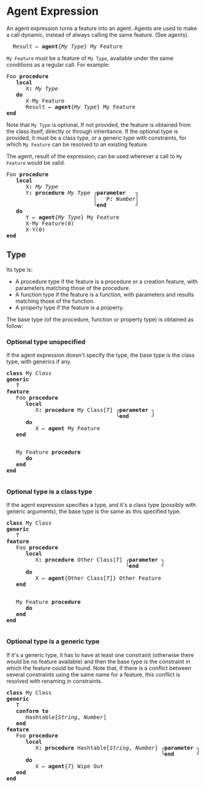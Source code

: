 # Agent Expression

An agent expression turns a feature into an agent. Agents are used to make a call dynamic, instead of always calling the same feature. (See agents).

<pre>
&nbsp;&nbsp;Result&nbsp;&#8592;&nbsp;<b>agent</b>{<i>My&nbsp;Type</i>}&nbsp;My&nbsp;Feature
</pre>
    
`My Feature` must be a feature of `My Type`, available under the same conditions as a regular call. For example:

<pre>
Foo&nbsp;<b>procedure</b>
&nbsp;&nbsp;&nbsp;<b>local</b>
&nbsp;&nbsp;&nbsp;&nbsp;&nbsp;&nbsp;X<b>:&nbsp;</b><i>My&nbsp;Type</i>
&nbsp;&nbsp;&nbsp;<b>do</b>
&nbsp;&nbsp;&nbsp;&nbsp;&nbsp;&nbsp;X&#183;My&nbsp;Feature
&nbsp;&nbsp;&nbsp;&nbsp;&nbsp;&nbsp;Result&nbsp;&#8592;&nbsp;<b>agent</b>{<i>My&nbsp;Type</i>}&nbsp;My&nbsp;Feature
<b>end</b>
</pre>

Note that `My Type` is optional. If not provided, the feature is obtained from the class itself, directly or through inheritance. If the optional type is provided, it must be a class type, or a generic type with constraints, for which `My Feature` can be resolved to an existing feature.

The agent, result of the expression, can be used wherever a call to `My Feature` would be valid.

<pre>
Foo&nbsp;<b>procedure</b>
&nbsp;&nbsp;&nbsp;<b>local</b>
&nbsp;&nbsp;&nbsp;&nbsp;&nbsp;&nbsp;X<b>:&nbsp;</b><i>My&nbsp;Type</i>
&nbsp;&nbsp;&nbsp;&nbsp;&nbsp;&nbsp;Y<b>:&nbsp;procedure&nbsp;</b><i>My&nbsp;Type&nbsp;</i>&#9484;<b>parameter&nbsp;&nbsp;&nbsp;</b>&#9488;
&nbsp;&nbsp;&nbsp;&nbsp;&nbsp;&nbsp;&nbsp;&nbsp;&nbsp;&nbsp;&nbsp;&nbsp;&nbsp;&nbsp;&nbsp;&nbsp;&nbsp;&nbsp;&nbsp;&nbsp;&nbsp;&nbsp;&nbsp;&nbsp;&nbsp;&nbsp;&nbsp;&#9474;&nbsp;&nbsp;&nbsp;P<b>:&nbsp;</b><i>Number</i>&#9474;
&nbsp;&nbsp;&nbsp;&nbsp;&nbsp;&nbsp;&nbsp;&nbsp;&nbsp;&nbsp;&nbsp;&nbsp;&nbsp;&nbsp;&nbsp;&nbsp;&nbsp;&nbsp;&nbsp;&nbsp;&nbsp;&nbsp;&nbsp;&nbsp;&nbsp;&nbsp;&nbsp;&#9492;<b>end&nbsp;&nbsp;&nbsp;&nbsp;&nbsp;&nbsp;&nbsp;&nbsp;&nbsp;</b>&#9496;
&nbsp;&nbsp;&nbsp;<b>do</b>
&nbsp;&nbsp;&nbsp;&nbsp;&nbsp;&nbsp;Y&nbsp;&#8592;&nbsp;<b>agent</b>{<i>My&nbsp;Type</i>}&nbsp;My&nbsp;Feature
&nbsp;&nbsp;&nbsp;&nbsp;&nbsp;&nbsp;X&#183;My&nbsp;Feature(0)
&nbsp;&nbsp;&nbsp;&nbsp;&nbsp;&nbsp;X&#183;Y(0)
<b>end</b>
</pre>

## Type    
Its type is:

+ A procedure type if the feature is a procedure or a creation feature, with parameters matching those of the procedure.
+ A function type if the feature is a function, with parameters and results matching those of the function.
+ A property type if the feature is a property.

The base type (of the procedure, function or property type) is obtained as follow:

### Optional type unspecified
If the agent expression doesn't specify the type, the base type is the class type, with generics if any.

<pre>
<b>class&nbsp;</b>My&nbsp;Class
<b>generic</b>
&nbsp;&nbsp;&nbsp;T
<b>feature</b>
&nbsp;&nbsp;&nbsp;Foo&nbsp;<b>procedure</b>
&nbsp;&nbsp;&nbsp;&nbsp;&nbsp;&nbsp;<b>local</b>
&nbsp;&nbsp;&nbsp;&nbsp;&nbsp;&nbsp;&nbsp;&nbsp;&nbsp;X<b>:&nbsp;procedure&nbsp;</b>My&nbsp;Class[<i>T</i>]&nbsp;&#9484;<b>parameter&nbsp;</b>&#9488;
&nbsp;&nbsp;&nbsp;&nbsp;&nbsp;&nbsp;&nbsp;&nbsp;&nbsp;&nbsp;&nbsp;&nbsp;&nbsp;&nbsp;&nbsp;&nbsp;&nbsp;&nbsp;&nbsp;&nbsp;&nbsp;&nbsp;&nbsp;&nbsp;&nbsp;&nbsp;&nbsp;&nbsp;&nbsp;&nbsp;&nbsp;&nbsp;&nbsp;&nbsp;&#9492;<b>end&nbsp;&nbsp;&nbsp;&nbsp;&nbsp;&nbsp;&nbsp;</b>&#9496;
&nbsp;&nbsp;&nbsp;&nbsp;&nbsp;&nbsp;<b>do</b>
&nbsp;&nbsp;&nbsp;&nbsp;&nbsp;&nbsp;&nbsp;&nbsp;&nbsp;X&nbsp;&#8592;&nbsp;<b>agent</b>&nbsp;My&nbsp;Feature
&nbsp;&nbsp;&nbsp;<b>end</b>
<p/>
&nbsp;&nbsp;&nbsp;My Feature&nbsp;<b>procedure</b>
&nbsp;&nbsp;&nbsp;&nbsp;&nbsp;&nbsp;<b>do</b>
&nbsp;&nbsp;&nbsp;<b>end</b>
<b>end</b>
</pre>

### Optional type is a class type
If the agent expression specifies a type, and it's a class type (possibly with generic arguments), the base type is the same as this specified type.

<pre>
<b>class&nbsp;</b>My&nbsp;Class
<b>generic</b>
&nbsp;&nbsp;&nbsp;T
<b>feature</b>
&nbsp;&nbsp;&nbsp;Foo&nbsp;<b>procedure</b>
&nbsp;&nbsp;&nbsp;&nbsp;&nbsp;&nbsp;<b>local</b>
&nbsp;&nbsp;&nbsp;&nbsp;&nbsp;&nbsp;&nbsp;&nbsp;&nbsp;X<b>:&nbsp;procedure&nbsp;</b>Other&nbsp;Class[<i>T</i>]&nbsp;&#9484;<b>parameter&nbsp;</b>&#9488;
&nbsp;&nbsp;&nbsp;&nbsp;&nbsp;&nbsp;&nbsp;&nbsp;&nbsp;&nbsp;&nbsp;&nbsp;&nbsp;&nbsp;&nbsp;&nbsp;&nbsp;&nbsp;&nbsp;&nbsp;&nbsp;&nbsp;&nbsp;&nbsp;&nbsp;&nbsp;&nbsp;&nbsp;&nbsp;&nbsp;&nbsp;&nbsp;&nbsp;&nbsp;&nbsp;&nbsp;&nbsp;&#9492;<b>end&nbsp;&nbsp;&nbsp;&nbsp;&nbsp;&nbsp;&nbsp;</b>&#9496;
&nbsp;&nbsp;&nbsp;&nbsp;&nbsp;&nbsp;<b>do</b>
&nbsp;&nbsp;&nbsp;&nbsp;&nbsp;&nbsp;&nbsp;&nbsp;&nbsp;X&nbsp;&#8592;&nbsp;<b>agent</b>{Other&nbsp;Class[<i>T</i>]}&nbsp;Other&nbsp;Feature
&nbsp;&nbsp;&nbsp;<b>end</b>
<p/>
&nbsp;&nbsp;&nbsp;My Feature&nbsp;<b>procedure</b>
&nbsp;&nbsp;&nbsp;&nbsp;&nbsp;&nbsp;<b>do</b>
&nbsp;&nbsp;&nbsp;<b>end</b>
<b>end</b>
</pre>

### Optional type is a generic type
If it's a generic type, it has to have at least one constraint (otherwise there would be no feature available) and then the base type is the constraint in which the feature could be found. Note that, if there is a conflict between several constraints using the same name for a feature, this conflict is resolved with renaming in constraints. 

<pre>
<b>class&nbsp;</b>My&nbsp;Class
<b>generic</b>
&nbsp;&nbsp;&nbsp;T
&nbsp;&nbsp;&nbsp;<b>conform&nbsp;to</b>
&nbsp;&nbsp;&nbsp;&nbsp;&nbsp;&nbsp;Hashtable[<i>String</i>,&nbsp;<i>Number</i>]
&nbsp;&nbsp;&nbsp;<b>end</b>
<b>feature</b>
&nbsp;&nbsp;&nbsp;Foo&nbsp;<b>procedure</b>
&nbsp;&nbsp;&nbsp;&nbsp;&nbsp;&nbsp;<b>local</b>
&nbsp;&nbsp;&nbsp;&nbsp;&nbsp;&nbsp;&nbsp;&nbsp;&nbsp;X<b>:&nbsp;procedure&nbsp;</b>Hashtable[<i>String</i>,&nbsp;<i>Number</i>]&nbsp;&#9484;<b>parameter&nbsp;</b>&#9488;
&nbsp;&nbsp;&nbsp;&nbsp;&nbsp;&nbsp;&nbsp;&nbsp;&nbsp;&nbsp;&nbsp;&nbsp;&nbsp;&nbsp;&nbsp;&nbsp;&nbsp;&nbsp;&nbsp;&nbsp;&nbsp;&nbsp;&nbsp;&nbsp;&nbsp;&nbsp;&nbsp;&nbsp;&nbsp;&nbsp;&nbsp;&nbsp;&nbsp;&nbsp;&nbsp;&nbsp;&nbsp;&nbsp;&nbsp;&nbsp;&nbsp;&nbsp;&nbsp;&nbsp;&nbsp;&nbsp;&nbsp;&nbsp;&#9492;<b>end&nbsp;&nbsp;&nbsp;&nbsp;&nbsp;&nbsp;&nbsp;</b>&#9496;
&nbsp;&nbsp;&nbsp;&nbsp;&nbsp;&nbsp;<b>do</b>
&nbsp;&nbsp;&nbsp;&nbsp;&nbsp;&nbsp;&nbsp;&nbsp;&nbsp;X&nbsp;&#8592;&nbsp;<b>agent</b>{<i>T</i>}&nbsp;Wipe&nbsp;Out
&nbsp;&nbsp;&nbsp;<b>end</b>
<b>end</b>
</pre>

